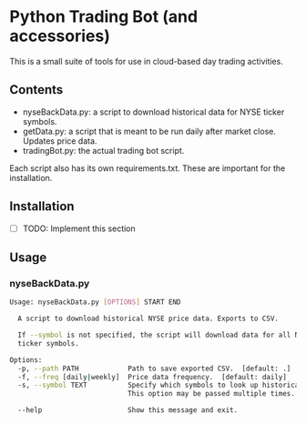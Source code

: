 # Python Trading Bot (and accessories)

This is a small suite of tools for use in cloud-based day trading activities.

## Contents

* nyseBackData.py: a script to download historical data for NYSE ticker symbols.
* getData.py: a script that is meant to be run daily after market close. Updates price data.
* tradingBot.py: the actual trading bot script.

Each script also has its own requirements.txt. These are important for the installation.

## Installation

* [ ] TODO: Implement this section

## Usage

### nyseBackData.py

```bash
Usage: nyseBackData.py [OPTIONS] START END

  A script to download historical NYSE price data. Exports to CSV.

  If --symbol is not specified, the script will download data for all NYSE
  ticker symbols.

Options:
  -p, --path PATH            Path to save exported CSV.  [default: .]
  -f, --freq [daily|weekly]  Price data frequency.  [default: daily]
  -s, --symbol TEXT          Specify which symbols to look up historical data.
                             This option may be passed multiple times.

  --help                     Show this message and exit.
```

